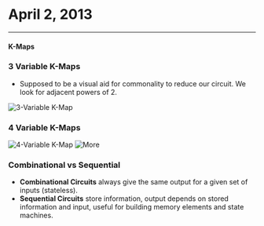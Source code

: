 # April 2, 2013
***
#### K-Maps
### 3 Variable K-Maps
-	Supposed to be a visual aid for commonality to reduce our circuit. We look for adjacent powers of 2.

![3-Variable K-Map](http://sub.allaboutcircuits.com/images/14093.png)

### 4 Variable K-Maps
![4-Variable K-Map](http://sub.allaboutcircuits.com/images/14118.png)
![More](http://sub.allaboutcircuits.com/images/14123.png)

### Combinational vs Sequential
-	**Combinational Circuits** always give the same output for a given set of inputs (stateless).
-	**Sequential Circuits** store information, output depends on stored information and input, useful for building memory elements and state machines.